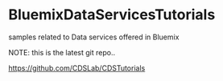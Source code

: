 # BluemixDataServicesTutorials
samples related to Data services offered in Bluemix

NOTE: this is the latest git repo.. 

https://github.com/CDSLab/CDSTutorials


